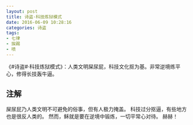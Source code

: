 ```yaml
---
layout: post
title: 诗盗·科技炼狱模式
date: 2016-06-09 10:28:16
categories: 诗盗
tags:
- 七律
- 挨踢
- 喷
---
```

《#诗盗#·科技炼狱模式》：人类文明屎尿屁，科技文化抠为基。非常逆境练平心，修得长技轰牛逼。

## 注解
屎尿屁乃人类文明不可避免的俗事，但有人极力掩盖。
科技过分抠逼，有些地方也是很反人类的。
然而，稣就是要在逆境中锻炼，一切平常心对待。
赫赫！
